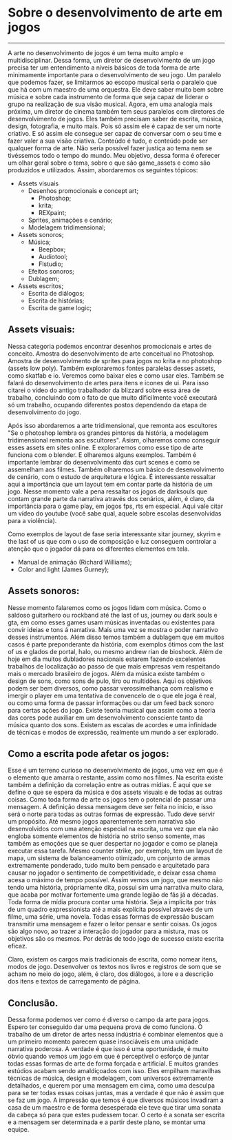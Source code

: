 # Sobre o desenvolvimento de arte em jogos
---

A arte no desenvolvimento de jogos é um tema muito amplo e multidisciplinar. Dessa forma, um diretor de desenvolvimento de um jogo precisa ter um entendimento a níveis básicos de toda forma de arte minimamente importante para o desenvolvimento de seu jogo. Um paralelo que podemos fazer, se limitarmos ao escopo musical seria o paralelo que que há com um maestro de uma orquestra. Ele deve saber muito bem sobre música e sobre cada instrumento de forma que seja capaz de liderar o grupo na realização de sua visão musical. Agora, em uma analogia mais próxima, um diretor de cinema também tem seus paralelos com diretores de desenvolvimento de jogos. Eles também precisam saber de escrita, música, design, fotografia, e muito mais. Pois só assim ele é capaz de ser um norte criativo. E só assim ele consegue ser capaz de conversar com o seu time e fazer valer a sua visão criativa. Conteúdo é tudo, e conteúdo pode ser qualquer forma de arte. Não seria possível fazer justiça ao tema nem se tivéssemos todo o tempo do mundo. Meu objetivo, dessa forma é oferecer um olhar geral sobre o tema, sobre o que são game_assets e como são produzidos e utilizados. Assim, abordaremos os seguintes tópicos:

- Assets visuais 
	- Desenhos promocionais e concept art;
		- Photoshop;
		- krita;
		- REXpaint;
	- Sprites, animações e cenário;
	- Modelagem tridimensional;
- Assets sonoros;
	- Música;
		- Beepbox;
		- Audiotool;
		- Flstudio;
	- Efeitos sonoros;
	- Dublagem;
- Assets escritos;
	- Escrita de diálogos;
	- Escrita de histórias;
	- Escrita de game logic;

## Assets visuais:

Nessa categoria podemos encontrar desenhos promocionais e artes de conceito.
Amostra do desenvolvimento de arte conceitual no Photoshop. Amostra de desenvolvimento de sprites para jogos no krita e no photoshop (assets low poly). Também exploraremos fontes paralelas desses assets, como skatfab e io. Veremos como baixar eles e como usar eles. Também se falará do desenvolvimento de artes para itens e icones de ui. Para isso citarei o vídeo do antigo trabalhador da blizzard sobre essa área de trabalho, concluindo com o fato de que muito dificilmente você executará só um trabalho, ocupando diferentes postos dependendo da etapa de desenvolvimento do jogo.

Após isso abordaremos a arte tridimensional, que remonta aos escultores "Se o photoshop lembra os grandes pintores da história, a modelagem tridimensional remonta aos escultores". Asism, olharemos como conseguir esses assets em sites online. E exploraremos como esse tipo de arte funciona com o blender. E olharemos alguns exemplos. Também é importante lembrar do desenvolvimento das curt scenes e como se assemelham aos filmes. Também olharemos um básico de desenvolvimento de cenário, com o estudo de arquitetura e lógica. É interessante ressaltar aqui a importância que um layout tem em contar parte da história de um jogo. Nesse momento vale a pena ressaltar os jogos de darksouls que contam grande parte da narrativa através dos cenários, além, é claro, da importância para o game play, em jogos fps, rts em especial. Aqui vale citar um vídeo do youtube (você sabe qual, aquele sobre escolas desenvolvidas para a violência). 

Como exemplos de layout de fase seria interessante sitar journey, skyrim e the last of us  que com o uso de composição e luz conseguem controlar a atenção que o jogador dá para os diferentes elementos em tela.

- Manual de animação (Richard Williams);
- Color and light (James Gurney);

## Assets sonoros:

Nesse momento falaremos como os jogos lidam com música. Como o saldoso guitarhero ou rockband até the last of us, journey ou dark souls e gta, em como esses games usam músicas inventadas ou existentes para convir ideias e tons á narrativa. Mais uma vez se mostra o poder narrativo desses instrumentos. Além disso temos também a dublagem que em muitos casos é parte preponderante da história, com exemplos ótimos com the last of us e glados de portal, halo, ou mesmo andrew rian de bioshock. Além de hoje em dia muitos dubladores nacionais estarem fazendo excelentes trabalhos de localização ao passo de que mais empresas vem respeitando mais o mercado brasileiro de jogos.
Além da música existe também o design de sons, como sons de pulo, tiro ou multidões. Aqui os objetivos podem ser bem diversos, como passar verossimelhança com realismo e imergir o player em uma tentativa de convencelo de o que ele joga é real, ou como uma forma de passar informações ou dar um feed back sonoro para certas ações do jogo. 
Existe teoria musical que assim como a teoria das cores pode auxiliar em um desenvolvimento consciente tanto da música quanto dos sons. Existem as escalas de acordes e uma infinidade de técnicas e modos de expressão, realmente um mundo a ser explorado.


## Como a escrita pode afetar os jogos:
Esse é um terreno curioso no desenvolvimento de jogos, uma vez em que é o elemento que amarra o restante, assim como nos filmes. Na escrita existe também a definição da correlação entre as outras mídias. É aqui que se define o que se espera da música e dos assets visuais e de todas as outras coisas. Como toda forma de arte os jogos tem o potencial de passar uma mensagem. A definição dessa mensagem deve ser feita no início, e isso será o norte para todas as outras formas de expressão. Tudo deve servir um propósito. Até mesmo jogos aparentemente sem narrativa são desenvolvidos com uma atenção especial na escrita, uma vez que ela não engloba somente elementos de história no strito senso somente, mas também as emoções que se quer despertar no jogador e como se planeja executar essa tarefa. Mesmo counter strike, por exemplo, tem um layout de mapa, um sistema de balanceamento otimizado, um conjunto de armas extremamente ponderado, tudo muito bem pensado e arquitetado para causar no jogador o sentimento de competitividade, e deixar essa chama acesa o máximo de tempo possível. Assim vemos um jogo, que mesmo não tendo uma história, própriamente dita, possui sim uma narrativa muito clara, que acaba por motivar fortemente uma grande legião de fãs já a décadas. Toda forma de mídia procura contar uma história. Seja a implícita por trás de um quadro expressionista até a mais explícita possível através de um filme, uma série, uma novela. Todas essas formas de expressão buscam transmitir uma mensagem e fazer o leitor pensar e sentir coisas. Os jogos são algo novo, ao trazer a interação do jogador para a mistura, mas os objetivos são os mesmos. Por detrás de todo jogo de sucesso existe escrita eficaz. 

Claro, existem os cargos mais tradicionais de escrita, como nomear itens, modos de jogo. Desenvolver os textos nos livros e registros de som que se acham no meio do jogo, além, é claro, dos diálogos, a lore e a descrição dos itens e textos de carregamento de página. 


## Conclusão. 

Dessa forma podemos ver como é diverso o campo da arte para jogos. Espero ter conseguido dar uma pequena prova de como funciona. O trabalho de um diretor de artes nessa indústria é combinar elementos que a um primeiro momento parecem quase insociáveis em uma unidade narrativa poderosa. A verdade é que isso é uma oportunidade, é muito óbvio quando vemos um jogo em que é perceptível o esforço de juntar todas essas formas de arte de forma forçada e artificial. E muitos grandes estúdios acabam sendo amaldiçoados com isso. Eles empilham maravilhas técnicas de música, design e modelagem, com universos extremamente detalhados, e querem por uma mensagem em cima, como uma desculpa para se ter todas essas coisas juntas, mas a verdade é que não é assim que se faz um jogo. A impressão que temos é que diversos músicos invadiram a casa de um maestro e de forma desesperada ele teve que tirar uma sonata da cabeça só para que estes pudessem tocar. O certo é a sonata ser escrita e a mensagem ser determinada e a partir deste plano, se montar uma equipe.
